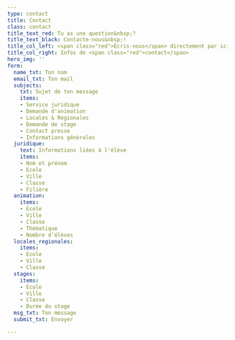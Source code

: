 ```yaml
---
type: contact
title: Contact
class: contact
title_text_red: Tu as une question&nbsp;?
title_text_black: Contacte-nous&nbsp;!
title_col_left: <span class="red">Écris-nous</span> directement par ici&nbsp;! TEST
title_col_right: Infos de <span class="red">contact</span>
hero_img: ''
form:
  name_txt: Ton nom
  email_txt: Ton mail
  subjects:
    txt: Sujet de ton message
    items:
    - Service juridique
    - Demande d'animation
    - Locales & Régionales
    - Demande de stage
    - Contact presse
    - Informations générales
  juridique:
    text: Informations liées à l'élève
    items:
    - Nom et prénom
    - Ecole
    - Ville
    - Classe
    - Filière
  animation:
    items:
    - Ecole
    - Ville
    - Classe
    - Thématique
    - Nombre d’élèves
  locales_regionales:
    items:
    - Ecole
    - Ville
    - Classe
  stages:
    items:
    - Ecole
    - Ville
    - Classe
    - Durée du stage
  msg_txt: Ton message
  submit_txt: Envoyer

---
```


